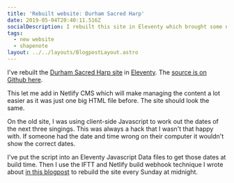 ```yaml
---
title: 'Rebuilt website: Durham Sacred Harp'
date: 2019-05-04T20:40:11.516Z
socialDescription: I rebuilt this site in Eleventy which brought some nice advantages
tags:
  - new website
  - shapenote
layout: ../../layouts/BlogpostLayout.astro
---
```


I've rebuilt the [Durham Sacred Harp site](https://durhamsacredharp.co.uk) in [Eleventy](https://www.11ty.io). The [source is on Github here](https://github.com/durhamsacredharp/durham-sacred-harp).

This let me add in Netlify CMS which will make managing the content a lot easier as it was just one big HTML file before. The site should look the same.

On the old site, I was using client-side Javascript to work out the dates of the next three singings. This was always a hack that I wasn't that happy with. If someone had the date and time wrong on their computer it wouldn't show the correct dates.

I've put the script into an Eleventy Javascript Data files to get those dates at build time. Then I use the IFTT and Netlify build webhook technique I wrote about [in this blogpost](/blog/2019-04-25-publishing-my-pocket-reading-list-on-this-website) to rebuild the site every Sunday at midnight.
